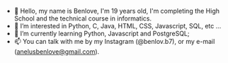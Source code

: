 - 👋 Hello, my name is Benlove, I'm 19 years old,
      I'm completing the High School and the technical course in 
      informatics.
- 👀 I’m interested in Python, C, Java, HTML, CSS, Javascript, SQL, etc ...
- 🌱 I’m currently learning Python, Javascript and PostgreSQL;
- 📫 You can talk with me by my Instagram (@benlov.b7),
      or my e-mail (anelusbenlove@gmail.com).

